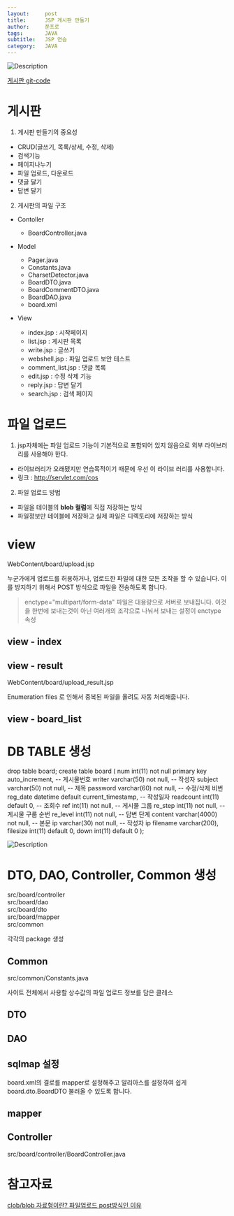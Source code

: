```yaml
---
layout:     post
title:      JSP 게시판 만들기
author:     쭌프로
tags:       JAVA
subtitle:   JSP 연습
category:   JAVA
---
```


<!-- Start Writing Below in Markdown -->

![Description](https://alalstjr.github.io/jjunpro.github.io/img/java_bg.png)

<a href="https://github.com/alalstjr/Java-study/tree/master/190529-%EA%B2%8C%EC%8B%9C%ED%8C%90%20%EB%A7%8C%EB%93%A4%EA%B8%B0">
  게시판 git-code 
</a>

# 게시판

1. 게시판 만들기의 중요성
  - CRUD(글쓰기, 목록/상세, 수정, 삭제)
  - 검색기능
  - 페이지나누기
  - 파일 업로드, 다운로드
  - 댓글 달기
  - 답변 달기

2. 게시판의 파일 구조
  - Contoller
    - BoardController.java
      
  - Model
    - Pager.java
    - Constants.java
    - CharsetDetector.java
    - BoardDTO.java
    - BoardCommentDTO.java
    - BoardDAO.java
    - board.xml
      
  - View
    - index.jsp : 시작페이지
    - list.jsp : 게시판 목록
    - write.jsp : 글쓰기
    - webshell.jsp : 파일 업로드 보안 테스트
    - comment_list.jsp : 댓글 목록
    - edit.jsp : 수정 삭제 기능
    - reply.jsp : 답변 달기
    - search.jsp : 검색 페이지

# 파일 업로드

1. jsp자체에는 파일 업로드 기능이 기본적으로 포함되어 있지 않음으로 외부 라이브러리를 사용해야 한다.
  - 라이브러리가 오래됐지만 연습목적이기 때문에 우선 이 라이브 러리를 사용합니다. <br/>
  - 링크 : http://servlet.com/cos 
  
2. 파일 업로드 방법
  - 파일을 테이블의 <b>blob 컬럼</b>에 직접 저장하는 방식
  - 파일정보만 테이블에 저장하고 실제 파일은 디렉토리에 저장하는 방식

# view 

WebContent/board/upload.jsp

<script src="https://gist.github.com/alalstjr/f52ce1aa7a137e625f306848a874385c.js"></script>

누군가에게 업로드를 허용하거나, 업로드한 파일에 대한 모든 조작을 할 수 있습니다.
이를 방지하기 위해서 POST 방식으로 파일을 전송하도록 합니다.

> enctype="multipart/form-data"
파일은 대용량으로 서버로 보내집니다.
이것을 한번에 보내는것이 아닌 여러개의 조각으로 나눠서 보내는 설정이 enctype 속성

## view - index

<script src="https://gist.github.com/alalstjr/db6554ec4c41e2664b7dc82b5b807026.js"></script>

## view - result

WebContent/board/upload_result.jsp

<script src="https://gist.github.com/alalstjr/159a3affd123362ff7bf2281358c0173.js"></script>

Enumeration files 로 인해서 중복된 파일을 올려도 자동 처리해줍니다.
    
## view - board_list

<script src="https://gist.github.com/alalstjr/f11fbb58ea474baa371a357c1b54d911.js"></script>
    
# DB TABLE 생성

drop table board;
create table board (
  num int(11) not null primary key auto_increment, -- 게시물번호
  writer varchar(50) not null, -- 작성자
  subject varchar(50) not null, -- 제목
  password varchar(60) not null, -- 수정/삭제 비번
  reg_date datetime default current_timestamp, -- 작성일자
  readcount int(11) default 0, -- 조회수
  ref int(11) not null, -- 게시물 그룹
  re_step int(11) not null, -- 게시물 구룹 순번
  re_level int(11) not null, -- 답변 단계
  content varchar(4000) not null, -- 본문
  ip varchar(30) not null, -- 작성자 ip
  filename varchar(200),
  filesize int(11) default 0,
  down int(11) default 0
);

![Description](https://alalstjr.github.io/jjunpro.github.io/img/2019/05/2019-05-28-1.png)

# DTO, DAO, Controller, Common 생성

src/board/controller <br/>
src/board/dao <br/>
src/board/dto <br/>
src/board/mapper <br/>
src/common

각각의 package 생성

## Common

src/common/Constants.java

<script src="https://gist.github.com/alalstjr/07b880567e3dc31876cab4f22f8797c4.js"></script>

사이트 전체에서 사용할 상수값의 파일 업로드 정보를 담은 클레스

## DTO

<script src="https://gist.github.com/alalstjr/2f0be51e86f11860aade2703768d3a6d.js"></script>

## DAO

<script src="https://gist.github.com/alalstjr/264d8db5a632053024fc76e2aecfe6db.js"></script>

## sqlmap 설정

<script src="https://gist.github.com/alalstjr/c0da2d637b10c15958e94c670b33ef75.js"></script>

board.xml의 결로를 mapper로 설정해주고 알리아스를 설정하여 쉽게 board.dto.BoardDTO 불러올 수 있도록 합니다.

## mapper

<script src="https://gist.github.com/alalstjr/37ef739d1d037f7898db46f72d0a15e0.js"></script>

## Controller

src/board/controller/BoardController.java

<script src="https://gist.github.com/alalstjr/1646d175667ef66c879a15fdc000fde7.js"></script>

# 참고자료

<a href="https://m.blog.naver.com/PostView.nhn?blogId=rlasksdud53&logNo=220595010315&proxyReferer=https%3A%2F%2Fwww.google.com%2F">
  clob/blob 자료형이란?
</a>
<a href="http://www.lug.or.kr/files/docs/PHP/features.file-upload.post-method.html">
  파일업로드 post방식인 이유
</a>
